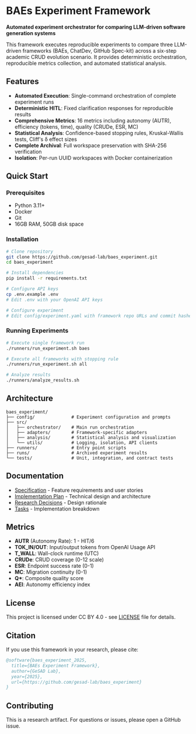 # BAEs Experiment Framework

**Automated experiment orchestrator for comparing LLM-driven software generation systems**

This framework executes reproducible experiments to compare three LLM-driven frameworks (BAEs, ChatDev, GitHub Spec-kit) across a six-step academic CRUD evolution scenario. It provides deterministic orchestration, reproducible metrics collection, and automated statistical analysis.

## Features

- **Automated Execution**: Single-command orchestration of complete experiment runs
- **Deterministic HITL**: Fixed clarification responses for reproducible results
- **Comprehensive Metrics**: 16 metrics including autonomy (AUTR), efficiency (tokens, time), quality (CRUDe, ESR, MC)
- **Statistical Analysis**: Confidence-based stopping rules, Kruskal-Wallis tests, Cliff's δ effect sizes
- **Complete Archival**: Full workspace preservation with SHA-256 verification
- **Isolation**: Per-run UUID workspaces with Docker containerization

## Quick Start

### Prerequisites

- Python 3.11+
- Docker
- Git
- 16GB RAM, 50GB disk space

### Installation

```bash
# Clone repository
git clone https://github.com/gesad-lab/baes_experiment.git
cd baes_experiment

# Install dependencies
pip install -r requirements.txt

# Configure API keys
cp .env.example .env
# Edit .env with your OpenAI API keys

# Configure experiment
# Edit config/experiment.yaml with framework repo URLs and commit hashes
```

### Running Experiments

```bash
# Execute single framework run
./runners/run_experiment.sh baes

# Execute all frameworks with stopping rule
./runners/run_experiment.sh all

# Analyze results
./runners/analyze_results.sh
```

## Architecture

```
baes_experiment/
├── config/              # Experiment configuration and prompts
├── src/
│   ├── orchestrator/    # Main run orchestration
│   ├── adapters/        # Framework-specific adapters
│   ├── analysis/        # Statistical analysis and visualization
│   └── utils/           # Logging, isolation, API clients
├── runners/             # Entry point scripts
├── runs/                # Archived experiment results
└── tests/               # Unit, integration, and contract tests
```

## Documentation

- [Specification](specs/001-baes-experiment-framework/spec.md) - Feature requirements and user stories
- [Implementation Plan](specs/001-baes-experiment-framework/plan.md) - Technical design and architecture
- [Research Decisions](specs/001-baes-experiment-framework/research.md) - Design rationale
- [Tasks](specs/001-baes-experiment-framework/tasks.md) - Implementation breakdown

## Metrics

- **AUTR** (Autonomy Rate): 1 - HIT/6
- **TOK_IN/OUT**: Input/output tokens from OpenAI Usage API
- **T_WALL**: Wall-clock runtime (UTC)
- **CRUDe**: CRUD coverage (0-12 scale)
- **ESR**: Endpoint success rate (0-1)
- **MC**: Migration continuity (0-1)
- **Q\***: Composite quality score
- **AEI**: Autonomy efficiency index

## License

This project is licensed under CC BY 4.0 - see [LICENSE](LICENSE) file for details.

## Citation

If you use this framework in your research, please cite:

```bibtex
@software{baes_experiment_2025,
  title={BAEs Experiment Framework},
  author={GeSAD Lab},
  year={2025},
  url={https://github.com/gesad-lab/baes_experiment}
}
```

## Contributing

This is a research artifact. For questions or issues, please open a GitHub issue.
